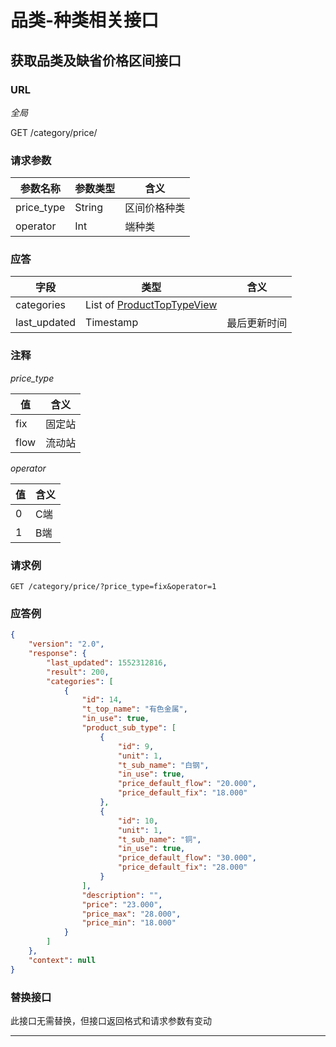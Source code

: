 # 品类-种类相关接口

## 获取品类及缺省价格区间接口

### URL

*全局*

GET /category/price/

### 请求参数

| 参数名称   | 参数类型 | 含义         |
| ---------- | -------- | ------------ |
| price_type | String   | 区间价格种类 |
| operator   | Int      | 端种类       |

### 应答

| 字段         | 类型                                                         | 含义         |
| ------------ | ------------------------------------------------------------ | ------------ |
| categories   | List of [ProductTopTypeView](/View/category/category/#producttoptype) |              |
| last_updated | Timestamp                                                    | 最后更新时间 |

### 注释

*price_type*

| 值   | 含义   |
| ---- | ------ |
| fix  | 固定站 |
| flow | 流动站 |

*operator*

| 值   | 含义 |
| ---- | ---- |
| 0    | C端  |
| 1    | B端  |

### 请求例

```http
GET /category/price/?price_type=fix&operator=1
```

### 应答例

```json
{
    "version": "2.0",
    "response": {
        "last_updated": 1552312816,
        "result": 200,
        "categories": [
            {
                "id": 14,
                "t_top_name": "有色金属",
                "in_use": true,
                "product_sub_type": [
                    {
                        "id": 9,
                        "unit": 1,
                        "t_sub_name": "白钢",
                        "in_use": true,
                        "price_default_flow": "20.000",
                        "price_default_fix": "18.000"
                    },
                    {
                        "id": 10,
                        "unit": 1,
                        "t_sub_name": "铜",
                        "in_use": true,
                        "price_default_flow": "30.000",
                        "price_default_fix": "28.000"
                    }
                ],
                "description": "",
                "price": "23.000",
                "price_max": "28.000",
                "price_min": "18.000"
            }
        ]
    },
    "context": null
}
```

### 替换接口

此接口无需替换，但接口返回格式和请求参数有变动

----

